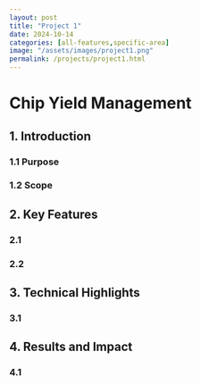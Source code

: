 ```yaml
---
layout: post
title: "Project 1"
date: 2024-10-14
categories: [all-features,specific-area]
image: "/assets/images/project1.png"
permalink: /projects/project1.html
---
```


# Chip Yield Management


## 1. Introduction
### 1.1 Purpose

### 1.2 Scope


## 2. Key Features
### 2.1

### 2.2 


## 3. Technical Highlights
### 3.1

## 4. Results and Impact
### 4.1



